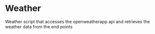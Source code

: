 # Weather
Weather script that accesses the openweatherapp api and retrieves the weather data from the end points
